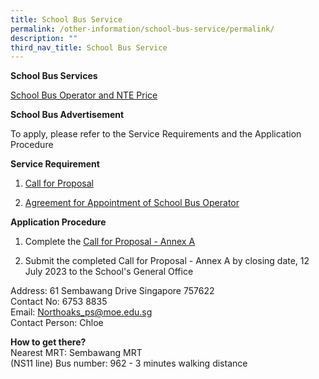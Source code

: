 ```yaml
---
title: School Bus Service
permalink: /other-information/school-bus-service/permalink/
description: ""
third_nav_title: School Bus Service
---
```

**School Bus Services**

[School Bus Operator and NTE Price](/files/northoaks%20primary%20school%202023%20nte%20bus%20fare.pdf)

**School Bus Advertisement**

To apply, please refer to the Service Requirements and the Application Procedure

**Service Requirement**

1.  [Call for Proposal](/files/call%20for%20proposal%20by%20school.pdf)

2.  [Agreement for Appointment of School Bus Operator](/files/agreement%20for%20appointment%20of%20school%20bus%20operator.pdf)

**Application Procedure**

1.  Complete the [Call for Proposal - Annex A](/files/call%20for%20proposal%20annex%20a.pdf)

2. Submit the completed Call for Proposal - Annex A by closing date, 12 July 2023 to the School's General Office

Address: 61 Sembawang Drive Singapore 757622
<br>Contact No: 6753 8835
<br>Email: Northoaks_ps@moe.edu.sg
<br>Contact Person: Chloe

**How to get there?**
<br>Nearest MRT: Sembawang MRT <br>(NS11 line)
Bus number: 962 - 3 minutes walking distance





